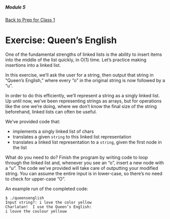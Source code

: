 ##### Module 5
[Back to Prep for Class 1](../../class1-prep)
# Exercise: Queen’s English

One of the fundamental strengths of linked lists is the ability to insert items into the middle of the list quickly, in O(1) time.  Let’s practice making insertions into a linked list.

In this exercise, we’ll ask the user for a string, then output that string in “Queen’s English,” where every “o” in the original string is now followed by a “u”.

In order to do this efficiently, we’ll represent a string as a singly linked list. Up until now, we’ve been representing strings as arrays, but for operations like the one we’re doing, where we don’t know the final size of the string beforehand, linked lists can often be useful.

We’ve provided code that:
- implements a singly linked list of chars
- translates a given `string` to this linked list representation
- translates a linked list representation to a `string`, given the first node in the list

What do you need to do?  Finish the program by writing code to loop through the linked list and, whenever you see an “o”, insert a new node with a “u”.  The code we’ve provided will take care of outputting your modified string.  You can assume the entire input is in lower-case, so there’s no need to check for upper-case “O”.

An example run of the completed code:
```
$ ./queensenglish
Input string?: i love the color yellow
Charlatan!  I use the Queen’s English:
i louve the coulour yellouw
```
